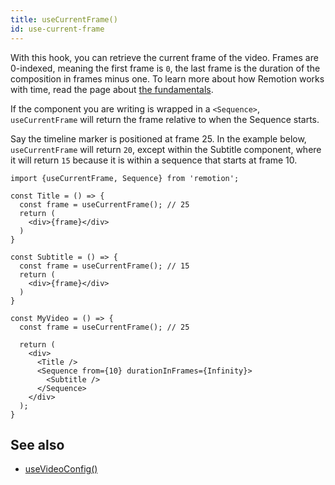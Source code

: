 ```yaml
---
title: useCurrentFrame()
id: use-current-frame
---
```


With this hook, you can retrieve the current frame of the video. Frames are 0-indexed, meaning the first frame is `0`, the last frame is the duration of the composition in frames minus one. To learn more about how Remotion works with time, read the page about [the fundamentals](the-fundamentals).

If the component you are writing is wrapped in a `<Sequence>`, `useCurrentFrame` will return the frame relative to when the Sequence starts.

Say the timeline marker is positioned at frame 25. In the example below, `useCurrentFrame` will return `20`, except within the Subtitle component, where it will return `15` because it is within a sequence that starts at frame 10.

```tsx
import {useCurrentFrame, Sequence} from 'remotion';

const Title = () => {
  const frame = useCurrentFrame(); // 25
  return (
    <div>{frame}</div>
  )
}

const Subtitle = () => {
  const frame = useCurrentFrame(); // 15
  return (
    <div>{frame}</div>
  )
}

const MyVideo = () => {
  const frame = useCurrentFrame(); // 25

  return (
    <div>
      <Title />
      <Sequence from={10} durationInFrames={Infinity}>
        <Subtitle />
      </Sequence>
    </div>
  );
}
```

## See also

- [useVideoConfig()](use-video-config)
